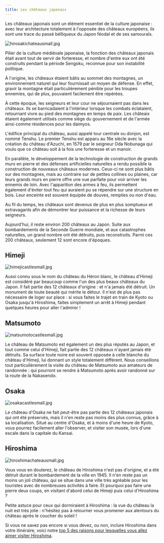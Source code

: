 ```yaml
---
title: Les châteaux japonais
---
```


Les châteaux japonais sont un élément essentiel de la culture japonaise : avec leur architecture totalement à l'opposée des châteaux européens, ils sont une trace du passé bélliqueux du Japon féodal et de ses samouraïs.
<!--more-->

![hirosakichateausmall.jpg](/images/hirosakichateausmall.jpg)

Pilier de la culture médiévale japonaise, la fonction des châteaux japonais était avant tout de servir de forteresse, et nombre d'entre eux ont été construits pendant la période Sengoku,  reconnue pour son instabilité politique.

À l'origine, les châteaux étaient bâtis  au sommet des montagnes, un environnement naturel qui leur fournissait un moyen de défense. En effet, gravir la montagne était particulièrement pénible pour les troupes ennemies, qui de plus, pouvaient facilement être repérées.

À cette époque, les seigneurs et leur cour ne séjournaient pas dans les châteaux. Ils se barricadaient à l'intérieur lorsque les combats éclataient, retournant vivre au pied des montagnes en temps de paix. Les châteaix étaient également utilisés comme siège du gouvernement et de l'armée ainsi comme résidences pour les daimyos.

L'édifice principal du château, aussi appelé tour centrale ou donjon, est nommé Tenshu. Le premier Tenshu est apparu au 16e siècle avec la création du château d'Azuchi, en 1579 par le seigneur Oda Nobunaga qui voulu que ce château soit à la fois une forteresse et un manoir.

En parallèle, le développement de la technologie de construction de grands murs en pierre et des défenses artificielles naturelles a rendu possible la construction de nouveaux châteaux modernes. Ceux-ci ne sont plus bâtis sur des montagnes, mais au contraire sur de petites collines ou plaines, car leurs grands murs en pierre offre une vue parfaite pour voir arriver les ennemis de loin. Avec l'apparition des armes à feu, ils permettent également d'éviter tout feu qui auraient pu se répendre sur une structure en bois. Leur enceinte est souvent équipée de douves, remplies ou non d'eau.

Au fil du temps, les châteaux sont devenus de plus en plus somptueux et extravagants afin de démontrer leur puissance et la richesse de leurs seigneurs.

Aujourd'hui, il reste environ 200 châteaux au Japon. Suite aux bombardements de la Seconde Guerre mondiale, et aux catastrophes naturelles, un grand nombre ont été détruits, puis reconstruits. Parmi ces 200 châteaux, seulement 12 sont encore d'époques.

## Himeji

![himejicastlesmall.jpg](/images/himejicastlesmall.jpg)

Aussi connu sous le nom du château du Héron blanc, le château d'Himeji est considéré par beaucoup comme l'un des plus beaux châteaux du Japon.
Il fait partie des 12 châteaux d'origine : et n'a jamais été détruit. Un monument de toute beauté qui mérite le détour. Il n'est de plus pas nécessaire de loger sur place : si vous faites le trajet en train de Kyoto ou Osaka jusqu'à Hiroshima, faites simplement un arrêt à Himeji pendant quelques heures pour aller l'admirer !

## Matsumoto

![matsumotocastlesmall.jpg](/images/matsumotocastlesmall.jpg)

Le château de Matsumoto est également un des plus réputés au Japon, et tout comme celui d'Himeji, fait partie des 12 châteaux n'ayant jamais été détruits. Sa surface toute noire est souvent opposée à celle blanche du château d'Himeji, lui donnant un style totalement différent.
Nous conseillons tout particulièrement la visite du château de Matsumoto aux amateurs de randonnée : qui pourront se rendre à Matsumoto après avoir randonné sur la route de la Nakasendo.

## Osaka

![osakacastlesmall.jpg](/images/osakacastlesmall.jpg)

Le château d'Osaka ne fait peut-être pas partie des 12 châteaux japonais qui ont été préservés, mais il n'en reste pas moins des plus connus, grâce à sa localisation. Situé au centre d'Osaka, et à moins d'une heure de Kyoto, vous pourrez facilement aller l'observer, et visiter son musée, lors d'une escale dans la capitale du Kansai.

## Hiroshima

![hiroshimachateausmall.jpg](/images/hiroshimachateausmall.jpg)

Vous vous en douterez, le château de Hiroshima n'est pas d'origine, et a été détruit durant le bombardement de la ville en 1945. Il n'en reste pas un moins un joli château, qui se situe dans une ville très agréable pour les touristes avec de nombreuses activités à faire.
Et pourquoi pas faire une pierre deux coups, en visitant d'abord celui de Himeji puis celui d'Hiroshima ?

Petite astuce pour ceux qui dormiraient à Hiroshima : la vue du château la nuit est très jolie : n'hésitez pas à retourner vous promener aux alentours du château après le coucher du soleil !

Si vous ne savez pas encore si vous devez, ou non, inclure Hiroshima dans votre itinéraire, voici notre [top 5 des raisons pour lesquelles vous allez aimer visiter Hiroshima](/fr/home/blog/hiroshimameilleurevillejapon).

